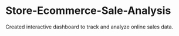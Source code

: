 # Store-Ecommerce-Sale-Analysis
Created interactive dashboard to track and analyze online sales data.
